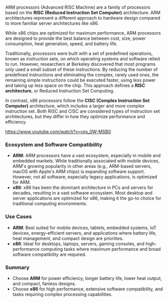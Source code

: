 ARM processors (Advanced RISC Machine) are a family of processors based on the **RISC (Reduced Instruction Set Computer)** architecture. ARM architectures represent a different approach to hardware design compared to more familiar server architectures like x86.

While x86 chips are optimized for maximum performance, ARM processors are designed to provide the best balance between cost, size, power consumption, heat generation, speed, and battery life.

Traditionally, processors were built with a set of predefined operations, known as instruction sets, on which operating systems and software relied to run. However, researchers at Berkeley discovered that most programs only used a small subset of these instructions. By reducing the number of predefined instructions and eliminating the complex, rarely used ones, the remaining simple instructions could be executed faster, using less power and taking up less space on the chip. This approach defines a **RISC architecture**, or Reduced Instruction Set Computing.

In contrast, x86 processors follow the **CISC (Complex Instruction Set Computer)** architecture, which includes a larger and more complex instruction set. Both RISC and CISC are considered types of instruction set architectures, but they differ in how they optimize performance and efficiency.

https://www.youtube.com/watch?v=vqs_0W-MSB0
### **Ecosystem and Software Compatibility**

- **ARM**: ARM processors have a vast ecosystem, especially in mobile and embedded markets. While traditionally associated with mobile devices, ARM's growing popularity in other areas (e.g., ARM-based servers, macOS with Apple's ARM chips) is expanding software support. However, not all software, especially legacy applications, is optimized for ARM.
- **x86**: x86 has been the dominant architecture in PCs and servers for decades, resulting in a vast software ecosystem. Most desktop and server applications are optimized for x86, making it the go-to choice for traditional computing environments.

### **Use Cases**

- **ARM**: Best suited for mobile devices, tablets, embedded systems, IoT devices, energy-efficient servers, and applications where battery life, heat management, and compact design are priorities.
- **x86**: Ideal for desktops, laptops, servers, gaming consoles, and high-performance computing tasks where maximum performance and broad software compatibility are required.

### Summary

- Choose **ARM** for power efficiency, longer battery life, lower heat output, and compact, fanless designs.
- Choose **x86** for high performance, extensive software compatibility, and tasks requiring complex processing capabilities.